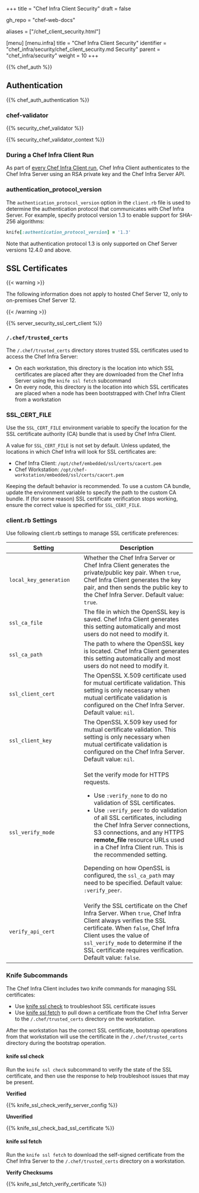 +++
title = "Chef Infra Client Security"
draft = false

gh_repo = "chef-web-docs"

aliases = ["/chef_client_security.html"]

[menu]
  [menu.infra]
    title = "Chef Infra Client Security"
    identifier = "chef_infra/security/chef_client_security.md Security"
    parent = "chef_infra/security"
    weight = 10
+++

{{% chef_auth %}}

## Authentication

{{% chef_auth_authentication %}}

### chef-validator

{{% security_chef_validator %}}

{{% security_chef_validator_context %}}

### During a Chef Infra Client Run

As part of [every Chef Infra Client
run](/run_lists/#the-chef-infra-client-run), Chef Infra Client
authenticates to the Chef Infra Server using an RSA private key and the
Chef Infra Server API.

### authentication_protocol_version

The `authentication_protocol_version` option in the `client.rb` file is
used to determine the authentication protocol that communicates with
Chef Infra Server. For example, specify protocol version 1.3 to enable
support for SHA-256 algorithms:

```ruby
knife[:authentication_protocol_version] = '1.3'
```

Note that authentication protocol 1.3 is only supported on Chef Server
versions 12.4.0 and above.

## SSL Certificates

{{< warning >}}

The following information does not apply to hosted Chef Server 12, only
to on-premises Chef Server 12.

{{< /warning >}}

{{% server_security_ssl_cert_client %}}

### `/.chef/trusted_certs`

The `/.chef/trusted_certs` directory stores trusted SSL certificates
used to access the Chef Infra Server:

-   On each workstation, this directory is the location into which SSL
    certificates are placed after they are downloaded from the Chef
    Infra Server using the `knife ssl fetch` subcommand
-   On every node, this directory is the location into which SSL
    certificates are placed when a node has been bootstrapped with Chef
    Infra Client from a workstation

### SSL_CERT_FILE

Use the `SSL_CERT_FILE` environment variable to specify the location for
the SSL certificate authority (CA) bundle that is used by Chef Infra
Client.

A value for `SSL_CERT_FILE` is not set by default. Unless updated, the
locations in which Chef Infra will look for SSL certificates are:

- Chef Infra Client: `/opt/chef/embedded/ssl/certs/cacert.pem`
- Chef Workstation: `/opt/chef-workstation/embedded/ssl/certs/cacert.pem`

Keeping the default behavior is recommended. To use a custom CA bundle,
update the environment variable to specify the path to the custom CA
bundle. If (for some reason) SSL certificate verification stops working,
ensure the correct value is specified for `SSL_CERT_FILE`.

### client.rb Settings

Use following client.rb settings to manage SSL certificate preferences:

<table>
<colgroup>
<col style="width: 40%" />
<col style="width: 60%" />
</colgroup>
<thead>
<tr class="header">
<th>Setting</th>
<th>Description</th>
</tr>
</thead>
<tbody>
<tr>
<td><code>local_key_generation</code></td>
<td>Whether the Chef Infra Server or Chef Infra Client generates the private/public key pair. When <code>true</code>, Chef Infra Client generates the key pair, and then sends the public key to the Chef Infra Server. Default value: <code>true</code>.</td>
</tr>
<tr>
<td><code>ssl_ca_file</code></td>
<td>The file in which the OpenSSL key is saved. Chef Infra Client generates this setting automatically and most users do not need to modify it.</td>
</tr>
<tr>
<td><code>ssl_ca_path</code></td>
<td>The path to where the OpenSSL key is located. Chef Infra Client generates this setting automatically and most users do not need to modify it.</td>
</tr>
<tr>
<td><code>ssl_client_cert</code></td>
<td>The OpenSSL X.509 certificate used for mutual certificate validation. This setting is only necessary when mutual certificate validation is configured on the Chef Infra Server. Default value: <code>nil</code>.</td>
</tr>
<tr>
<td><code>ssl_client_key</code></td>
<td>The OpenSSL X.509 key used for mutual certificate validation. This setting is only necessary when mutual certificate validation is configured on the Chef Infra Server. Default value: <code>nil</code>.</td>
</tr>
<tr>
<td><p><code>ssl_verify_mode</code></p></td>
<td><p>Set the verify mode for HTTPS requests.</p>
<ul>
<li>Use <code>:verify_none</code> to do no validation of SSL certificates.</li>
<li>Use <code>:verify_peer</code> to do validation of all SSL certificates, including the Chef Infra Server connections, S3 connections, and any HTTPS <strong>remote_file</strong> resource URLs used in a Chef Infra Client run. This is the recommended setting.</li>
</ul>
<p>Depending on how OpenSSL is configured, the <code>ssl_ca_path</code> may need to be specified. Default value: <code>:verify_peer</code>.</p></td>
</tr>
<tr>
<td><code>verify_api_cert</code></td>
<td>Verify the SSL certificate on the Chef Infra Server. When <code>true</code>, Chef Infra Client always verifies the SSL certificate. When <code>false</code>, Chef Infra Client uses the value of <code>ssl_verify_mode</code> to determine if the SSL certificate requires verification. Default value: <code>false</code>.</td>
</tr>
</tbody>
</table>

### Knife Subcommands

The Chef Infra Client includes two knife commands for managing SSL
certificates:

-   Use [knife ssl check](/workstation/knife_ssl_check/) to troubleshoot SSL
    certificate issues
-   Use [knife ssl fetch](/workstation/knife_ssl_fetch/) to pull down a
    certificate from the Chef Infra Server to the `/.chef/trusted_certs`
    directory on the workstation.

After the workstation has the correct SSL certificate, bootstrap
operations from that workstation will use the certificate in the
`/.chef/trusted_certs` directory during the bootstrap operation.

#### knife ssl check

Run the `knife ssl check` subcommand to verify the state of the SSL
certificate, and then use the response to help troubleshoot issues that
may be present.

**Verified**

{{% knife_ssl_check_verify_server_config %}}

**Unverified**

{{% knife_ssl_check_bad_ssl_certificate %}}

#### knife ssl fetch

Run the `knife ssl fetch` to download the self-signed certificate from
the Chef Infra Server to the `/.chef/trusted_certs` directory on a
workstation.

**Verify Checksums**

{{% knife_ssl_fetch_verify_certificate %}}
